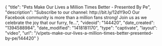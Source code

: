{
    "title": "Pets Make Our Lives a Million Times Better - Presented By Pe",
    "description": "Subscribe to our channel: http:\/\/bit.ly\/12dY9oO Our Facebook community is more than a million fans strong! Join us as we celebrate the joy that our furry, fe...",
    "videoid": "144420",
    "date_created": "1394588984",
    "date_modified": "1418181170",
    "type": "captivate",
    "layout": "video",
    "url": "\/v\/pets-make-our-lives-a-million-times-better-presented-by-pe\/144420"
}